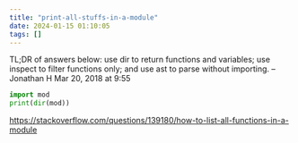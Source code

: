 ```yaml
---
title: "print-all-stuffs-in-a-module"
date: 2024-01-15 01:10:05
tags: []
---
```


TL;DR of answers below: use dir to return functions and variables; use inspect to filter functions only; and use ast to parse without importing. – 
Jonathan H
 Mar 20, 2018 at 9:55 

```py
import mod
print(dir(mod))
```

https://stackoverflow.com/questions/139180/how-to-list-all-functions-in-a-module

